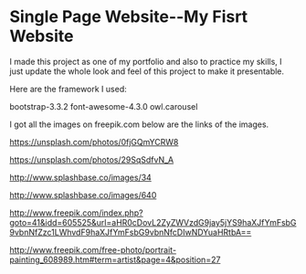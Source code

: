 Single Page Website--My Fisrt Website
===================

I made this project as one of my portfolio and also to practice my skills, I just update the whole look and feel of this project to make it presentable.

Here are the framework I used:

bootstrap-3.3.2
font-awesome-4.3.0
owl.carousel

I got all the images on freepik.com below are the links of the images.

https://unsplash.com/photos/0fjGQmYCRW8

https://unsplash.com/photos/29SqSdfvN_A

http://www.splashbase.co/images/34

http://www.splashbase.co/images/640

http://www.freepik.com/index.php?goto=41&idd=605525&url=aHR0cDovL2ZyZWVzdG9jay5jYS9haXJfYmFsbG9vbnNfZzc1LWhvdF9haXJfYmFsbG9vbnNfcDIwNDYuaHRtbA==

http://www.freepik.com/free-photo/portrait-painting_608989.htm#term=artist&page=4&position=27
